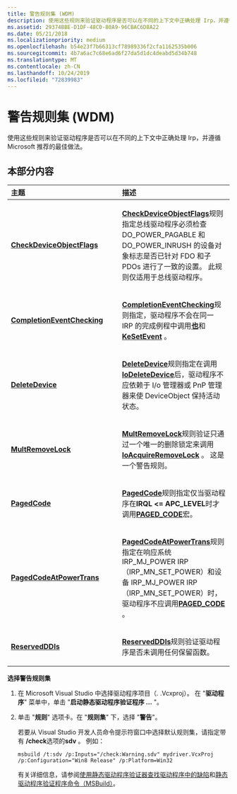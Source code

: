```yaml
---
title: 警告规则集 (WDM)
description: 使用这些规则来验证驱动程序是否可以在不同的上下文中正确处理 Irp，并遵循 Microsoft 推荐的最佳做法。
ms.assetid: 29374BBE-D1DF-48C0-80A9-96CBAC6D8A22
ms.date: 05/21/2018
ms.localizationpriority: medium
ms.openlocfilehash: b54e23f7b66313cf78989336f2cfa1162535b006
ms.sourcegitcommit: 4b7a6ac7c68e6ad6f27da5d1dc4deabd5d34b748
ms.translationtype: MT
ms.contentlocale: zh-CN
ms.lasthandoff: 10/24/2019
ms.locfileid: "72839983"
---
```

# <a name="warning-rule-set-wdm"></a>警告规则集 (WDM)


使用这些规则来验证驱动程序是否可以在不同的上下文中正确处理 Irp，并遵循 Microsoft 推荐的最佳做法。

## <a name="in-this-section"></a>本部分内容


<table>
<colgroup>
<col width="50%" />
<col width="50%" />
</colgroup>
<thead>
<tr class="header">
<th align="left">主题</th>
<th align="left">描述</th>
</tr>
</thead>
<tbody>
<tr class="odd">
<td align="left"><p><a href="wdm-checkdeviceobjectflags.md" data-raw-source="[&lt;strong&gt;CheckDeviceObjectFlags&lt;/strong&gt;](wdm-checkdeviceobjectflags.md)"><strong>CheckDeviceObjectFlags</strong></a></p></td>
<td align="left"><p><a href="wdm-checkdeviceobjectflags.md" data-raw-source="[&lt;strong&gt;CheckDeviceObjectFlags&lt;/strong&gt;](wdm-checkdeviceobjectflags.md)"><strong>CheckDeviceObjectFlags</strong></a>规则指定总线驱动程序必须检查 DO_POWER_PAGABLE 和 DO_POWER_INRUSH 的设备对象标志是否已针对 FDO 和子 PDOs 进行了一致的设置。 此规则仅适用于总线驱动程序。</p></td>
</tr>
<tr class="even">
<td align="left"><p><a href="wdm-completioneventchecking.md" data-raw-source="[&lt;strong&gt;CompletionEventChecking&lt;/strong&gt;](wdm-completioneventchecking.md)"><strong>CompletionEventChecking</strong></a></p></td>
<td align="left"><p><a href="wdm-completioneventchecking.md" data-raw-source="[&lt;strong&gt;CompletionEventChecking&lt;/strong&gt;](wdm-completioneventchecking.md)"><strong>CompletionEventChecking</strong></a>规则指定，驱动程序不会在同一 IRP 的完成例程中调用<a href="https://docs.microsoft.com/windows-hardware/drivers/ddi/wdm/nf-wdm-iomarkirppending" data-raw-source="[&lt;strong&gt;IoMarkIrpPending&lt;/strong&gt;](https://docs.microsoft.com/windows-hardware/drivers/ddi/wdm/nf-wdm-iomarkirppending)"><strong>也</strong></a>和<a href="https://docs.microsoft.com/windows-hardware/drivers/ddi/wdm/nf-wdm-kesetevent" data-raw-source="[&lt;strong&gt;KeSetEvent&lt;/strong&gt;](https://docs.microsoft.com/windows-hardware/drivers/ddi/wdm/nf-wdm-kesetevent)"><strong>KeSetEvent</strong></a> 。</p></td>
</tr>
<tr class="odd">
<td align="left"><p><a href="wdm-deletedevice.md" data-raw-source="[&lt;strong&gt;DeleteDevice&lt;/strong&gt;](wdm-deletedevice.md)"><strong>DeleteDevice</strong></a></p></td>
<td align="left"><p><a href="wdm-deletedevice.md" data-raw-source="[&lt;strong&gt;DeleteDevice&lt;/strong&gt;](wdm-deletedevice.md)"><strong>DeleteDevice</strong></a>规则指定在调用<a href="https://docs.microsoft.com/windows-hardware/drivers/ddi/wdm/nf-wdm-iodeletedevice" data-raw-source="[&lt;strong&gt;IoDeleteDevice&lt;/strong&gt;](https://docs.microsoft.com/windows-hardware/drivers/ddi/wdm/nf-wdm-iodeletedevice)"><strong>IoDeleteDevice</strong></a>后，驱动程序不应依赖于 I/o 管理器或 PnP 管理器来使 DeviceObject 保持活动状态。</p></td>
</tr>
<tr class="even">
<td align="left"><p><a href="wdm-multremovelock.md" data-raw-source="[&lt;strong&gt;MultRemoveLock&lt;/strong&gt;](wdm-multremovelock.md)"><strong>MultRemoveLock</strong></a></p></td>
<td align="left"><p><a href="wdm-multremovelock.md" data-raw-source="[&lt;strong&gt;MultRemoveLock&lt;/strong&gt;](wdm-multremovelock.md)"><strong>MultRemoveLock</strong></a>规则验证只通过一个唯一的删除锁定来调用<a href="https://docs.microsoft.com/windows-hardware/drivers/ddi/wdm/nf-wdm-ioacquireremovelock" data-raw-source="[&lt;strong&gt;IoAcquireRemoveLock&lt;/strong&gt;](https://docs.microsoft.com/windows-hardware/drivers/ddi/wdm/nf-wdm-ioacquireremovelock)"><strong>IoAcquireRemoveLock</strong></a> 。 这是一个警告规则。</p></td>
</tr>
<tr class="odd">
<td align="left"><p><a href="wdm-pagedcode.md" data-raw-source="[&lt;strong&gt;PagedCode&lt;/strong&gt;](wdm-pagedcode.md)"><strong>PagedCode</strong></a></p></td>
<td align="left"><p><a href="wdm-pagedcode.md" data-raw-source="[&lt;strong&gt;PagedCode&lt;/strong&gt;](wdm-pagedcode.md)"><strong>PagedCode</strong></a>规则指定仅当驱动程序在<strong>IRQL &lt;= APC_LEVEL</strong>时才调用<a href="https://docs.microsoft.com/windows-hardware/drivers/kernel/mm-bad-pointer" data-raw-source="[&lt;strong&gt;PAGED_CODE&lt;/strong&gt;](https://docs.microsoft.com/windows-hardware/drivers/kernel/mm-bad-pointer)"><strong>PAGED_CODE</strong></a>宏。</p></td>
</tr>
<tr class="even">
<td align="left"><p><a href="wdm-pagedcodeatpowertrans.md" data-raw-source="[&lt;strong&gt;PagedCodeAtPowerTrans&lt;/strong&gt;](wdm-pagedcodeatpowertrans.md)"><strong>PagedCodeAtPowerTrans</strong></a></p></td>
<td align="left"><p><a href="wdm-pagedcodeatpowertrans.md" data-raw-source="[&lt;strong&gt;PagedCodeAtPowerTrans&lt;/strong&gt;](wdm-pagedcodeatpowertrans.md)"><strong>PagedCodeAtPowerTrans</strong></a>规则指定在响应系统 IRP_MJ_POWER IRP （IRP_MN_SET_POWER）和设备 IRP_MJ_POWER IRP （IRP_MN_SET_POWER）时，驱动程序不应调用<a href="https://docs.microsoft.com/windows-hardware/drivers/kernel/mm-bad-pointer" data-raw-source="[&lt;strong&gt;PAGED_CODE&lt;/strong&gt;](https://docs.microsoft.com/windows-hardware/drivers/kernel/mm-bad-pointer)"><strong>PAGED_CODE</strong></a> 。</p></td>
</tr>
<tr class="odd">
<td align="left"><p><a href="wdm-reservedddis.md" data-raw-source="[&lt;strong&gt;ReservedDDIs&lt;/strong&gt;](wdm-reservedddis.md)"><strong>ReservedDDIs</strong></a></p></td>
<td align="left"><p><a href="wdm-reservedddis.md" data-raw-source="[&lt;strong&gt;ReservedDDIs&lt;/strong&gt;](wdm-reservedddis.md)"><strong>ReservedDDIs</strong></a>规则验证驱动程序是否未调用任何保留函数。</p></td>
</tr>
</tbody>
</table>

 

**选择警告规则集**

1.  在 Microsoft Visual Studio 中选择驱动程序项目（. .Vcxproj）。 在 "**驱动程序**" 菜单中，单击 "**启动静态驱动程序验证程序 ...** "。

2.  单击 "**规则**" 选项卡。在 "**规则集**" 下，选择 "**警告**"。

    若要从 Visual Studio 开发人员命令提示符窗口中选择默认规则集，请指定带有 **/check**选项的**sdv** 。 例如：

    ```
    msbuild /t:sdv /p:Inputs="/check:Warning.sdv" mydriver.VcxProj /p:Configuration="Win8 Release" /p:Platform=Win32
    ```

    有关详细信息，请参阅[使用静态驱动程序验证器查找驱动程序中的缺陷](https://docs.microsoft.com/windows-hardware/drivers/devtest/using-static-driver-verifier-to-find-defects-in-drivers)和[静态驱动程序验证程序命令（MSBuild）](https://docs.microsoft.com/windows-hardware/drivers/devtest/-static-driver-verifier-commands--msbuild-)。

 

 





